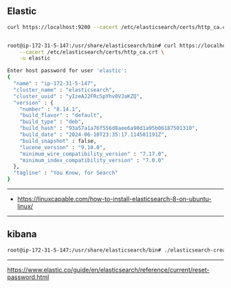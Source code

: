 

## Elastic

```bash
curl https://localhost:9200 --cacert /etc/elasticsearch/certs/http_ca.crt -u elastic


root@ip-172-31-5-147:/usr/share/elasticsearch/bin# curl https://localhost:9200 \
    --cacert /etc/elasticsearch/certs/http_ca.crt \
    -u elastic

Enter host password for user 'elastic':
{
  "name" : "ip-172-31-5-147",
  "cluster_name" : "elasticsearch",
  "cluster_uuid" : "yIzeAJ2FRcSpYhv0VJaKZQ",
  "version" : {
    "number" : "8.14.1",
    "build_flavor" : "default",
    "build_type" : "deb",
    "build_hash" : "93a57a1a76f556d8aee6a90d1a95b06187501310",
    "build_date" : "2024-06-10T23:35:17.114581191Z",
    "build_snapshot" : false,
    "lucene_version" : "9.10.0",
    "minimum_wire_compatibility_version" : "7.17.0",
    "minimum_index_compatibility_version" : "7.0.0"
  },
  "tagline" : "You Know, for Search"
}
```

---

- https://linuxcapable.com/how-to-install-elasticsearch-8-on-ubuntu-linux/


----
## kibana

```bash
root@ip-172-31-5-147:/usr/share/elasticsearch/bin# ./elasticsearch-create-enrollment-token -s kibana
```

----

https://www.elastic.co/guide/en/elasticsearch/reference/current/reset-password.html